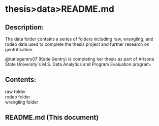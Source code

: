 # thesis>data>README.md

## Description:

The data folder contains a series of folders including raw, wrangling, and rodeo data used to complete the thesis project and further research on gentrification. 

@katiegentry07 (Katie Gentry) is completing her thesis as part of Arizona State University's M.S. Data Analytics and Program Evaluation program.

## Contents:

raw folder  
rodeo folder  
wrangling folder  

## README.md (This document)
